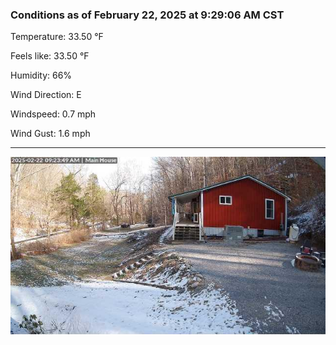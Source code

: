 ### Conditions as of February 22, 2025 at 9:29:06 AM CST 

Temperature: 33.50 &deg;F

Feels like: 33.50 &deg;F

Humidity: 66%

Wind Direction: E

Windspeed: 0.7 mph

Wind Gust: 1.6 mph

---

<img src="./images/latest.jpeg"/>

